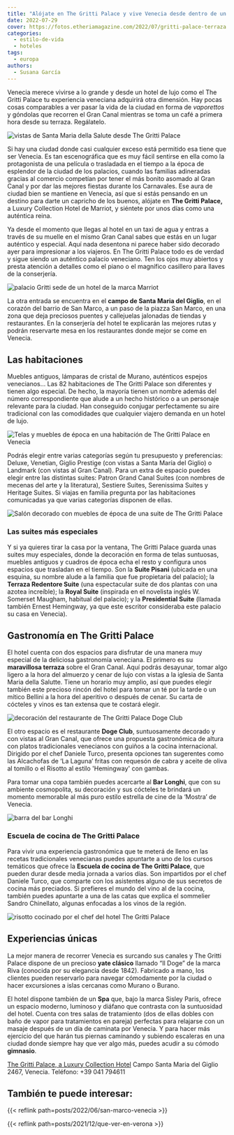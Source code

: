 ```yaml
---
title: "Alójate en The Gritti Palace y vive Venecia desde dentro de un palacio"
date: 2022-07-29
cover: https://fotos.etheriamagazine.com/2022/07/gritti-palace-terraza.jpg
categories: 
  - estilo-de-vida
  - hoteles
tags: 
  - europa
authors: 
  - Susana García
---
```


Venecia merece vivirse a lo grande y desde un hotel de lujo como el The Gritti Palace tu experiencia veneciana adquirirá otra dimensión. Hay pocas cosas comparables a ver pasar la vida de la ciudad en forma de _vaporettos_ y góndolas que recorren el Gran Canal mientras se toma un café a primera hora desde su terraza. Regálatelo.

![vistas de Santa Maria della Salute desde The Gritti Palace](https://fotos.etheriamagazine.com/2022/07/gritti-palace-terraza.jpg "Terraza de The Gritti Palace sobre el Gran Canal.")

Si hay una ciudad donde casi cualquier exceso está permitido esa tiene que ser Venecia. 
Es tan escenográfica que es muy fácil sentirse en ella como la protagonista de una 
película o trasladada en el tiempo a la época de esplendor de la ciudad de los palacios, 
cuando las familias adineradas gracias al comercio competían por tener el más bonito 
asomado al Gran Canal y por dar las mejores fiestas durante los Carnavales. Ese aura de 
ciudad bien se mantiene en Venecia, así que si estás pensando en un destino para darte 
un capricho de los buenos, alójate en **The Gritti Palace,** a Luxury Collection Hotel 
de Marriot, y siéntete por unos días como una auténtica reina. 

Ya desde el momento que llegas al hotel en un taxi de agua y entras a través de su 
muelle en el mismo Gran Canal sabes que estás en un lugar auténtico y especial. Aquí 
nada desentona ni parece haber sido decorado ayer para impresionar a los viajeros. En 
The Gritti Palace todo es de verdad y sigue siendo un auténtico palacio veneciano. Ten 
los ojos muy abiertos y presta atención a detalles como el piano o el magnífico 
casillero para llaves de la conserjería. 

![palacio Gritti sede de un hotel de la marca Marriot](https://fotos.etheriamagazine.com/2022/07/gritti-palace-exterior.jpg "El hotel The Gritti Palace visto desde el Gran Canal de Venecia.")

La otra entrada se encuentra en el **campo de Santa Maria del Giglio**, en el corazón 
del barrio de San Marco, a un paso de la piazza San Marco, en una zona que deja 
preciosos puentes y callejuelas jalonadas de tiendas y restaurantes. En la conserjería 
del hotel te explicarán las mejores rutas y podrán reservarte mesa en los restaurantes 
donde mejor se come en Venecia. 

## Las habitaciones

Muebles antiguos, lámparas de cristal de Murano, auténticos espejos venecianos… Las 82 
habitaciones de The Gritti Palace son diferentes y tienen algo especial. De hecho, la 
mayoría tienen un nombre además del número correspondiente que alude a un hecho 
histórico o a un personaje relevante para la ciudad. Han conseguido conjugar 
perfectamente su aire tradicional con las comodidades que cualquier viajero demanda en 
un hotel de lujo. 

![Telas y muebles de época en una habitación de The Gritti Palace en Venecia](https://fotos.etheriamagazine.com/2022/07/gritti-palace-giglio-prestige-guest-room.jpg "Una de las habitaciones Giglio Prestige.")

Podrás elegir entre varias categorías según tu presupuesto y preferencias: Deluxe, 
Venetian, Giglio Prestige (con vistas a Santa María del Giglio) o Landmark (con vistas 
al Gran Canal). Para un extra de espacio puedes elegir entre las distintas suites: 
Patron Grand Canal Suites (con nombres de mecenas del arte y la literatura), Sestiere 
Suites, Serenissima Suites y Heritage Suites. Si viajas en familia pregunta por las 
habitaciones comunicadas ya que varias categorías disponen de ellas. 

![Salón decorado con muebles de época de una suite de The Gritti Palace](https://fotos.etheriamagazine.com/2022/07/gritti-palace-coppa-volpi-heritage-suite.jpg "Salón de una de las Heritage Suites.")

### Las suites más especiales

Y si ya quieres tirar la casa por la ventana, The Gritti Palace guarda unas suites muy 
especiales, donde la decoración en forma de telas suntuosas, muebles antiguos y cuadros 
de época echa el resto y configura unos espacios que trasladan en el tiempo. Son la 
**Suite Pisani** (ubicada en una esquina, su nombre alude a la familia que fue 
propietaria del palacio); la **Terraza Redentore Suite** (una espectacular suite de dos 
plantas con una azotea increíble); la **Royal Suite** (inspirada en el novelista inglés 
W. Somerset Maugham, habitual del palacio); y la **Presidential Suite** (llamada también 
Ernest Hemingway, ya que este escritor consideraba este palacio su casa en Venecia). 

## Gastronomía en The Gritti Palace

El hotel cuenta con dos espacios para disfrutar de una manera muy especial de la 
deliciosa gastronomía veneciana. El primero es su **maravillosa terraza** sobre el Gran 
Canal. Aquí podrás desayunar, tomar algo ligero a la hora del almuerzo y cenar de lujo 
con vistas a la iglesia de Santa Maria della Salutte. Tiene un horario muy amplio, así 
que puedes elegir también este precioso rincón del hotel para tomar un té por la tarde o 
un mítico Bellini a la hora del aperitivo o después de cenar. Su carta de cócteles y 
vinos es tan extensa que te costará elegir. 

![decoración del restaurante de The Gritti Palace Doge Club](https://fotos.etheriamagazine.com/2022/07/gritti-palace-club-doge.jpg "Restaurante Doge Club.")

El otro espacio es el restaurante **Doge Club**, suntuosamente decorado y con vistas al 
Gran Canal, que ofrece una propuesta gastronómica de altura con platos tradicionales 
venecianos con guiños a la cocina internacional. Dirigido por el chef Daniele Turco, 
presenta opciones tan sugerentes como las Alcachofas de ‘La Laguna’ fritas con requesón 
de cabra y aceite de oliva al tomillo o el Risotto al estilo 'Hemingway' con gambas. 

Para tomar una copa también puedes acercarte al **Bar Longhi**, que con su ambiente 
cosmopolita, su decoración y sus cócteles te brindará un momento memorable al más puro 
estilo estrella de cine de la ‘Mostra’ de Venecia. 

![barra del bar Longhi](https://fotos.etheriamagazine.com/2022/07/Gritti-palace-bar-longhi.jpg "Bar Longhi.")

### Escuela de cocina de The Gritti Palace

Para vivir una experiencia gastronómica que te meterá de lleno en las recetas 
tradicionales venecianas puedes apuntarte a uno de los cursos temáticos que ofrece la 
**Escuela de cocina de The Gritti Palace**, que pueden durar desde media jornada a 
varios días. Son impartidos por el chef Daniele Turco, que comparte con los asistentes 
alguno de sus secretos de cocina más preciados. Si prefieres el mundo del vino al de la 
cocina, también puedes apuntarte a una de las catas que explica el sommelier Sandro 
Chinellato, algunas enfocadas a los vinos de la región. 

![risotto cocinado por el chef del hotel The Gritti Palace](https://fotos.etheriamagazine.com/2022/07/gritti-palace-risotto.jpg "Risotto al estilo Hemingway con gambas.")

## Experiencias únicas

La mejor manera de recorrer Venecia es surcando sus canales y The Gritti Palace dispone 
de un precioso **yate clásico** llamado “Il Doge” de la marca Riva (conocida por su 
elegancia desde 1842). Fabricado a mano, los clientes pueden reservarlo para navegar 
cómodamente por la ciudad o hacer excursiones a islas cercanas como Murano o Burano. 

El hotel dispone también de un **Spa** que, bajo la marca Sisley Paris, ofrece un 
espacio moderno, luminoso y diáfano que contrasta con la suntuosidad del hotel. Cuenta 
con tres salas de tratamiento (dos de ellas dobles con baño de vapor para tratamientos 
en pareja) perfectas para relajarse con un masaje después de un día de caminata por 
Venecia. Y para hacer más ejercicio del que harán tus piernas caminando y subiendo 
escaleras en una ciudad donde siempre hay que ver algo más, puedes acudir a su cómodo 
**gimnasio**. 

[The Gritti Palace, a Luxury Collection 
Hotel](https://www.marriott.com/en-us/hotels/vcegl-the-gritti-palace-a-luxury-collection-hotel-venice/overview/) 
Campo Santa Maria del Giglio 2467, Venecia. Teléfono: +39 041 794611 

## También te puede interesar:

{{< reflink path=posts/2022/06/san-marco-venecia >}} 

{{< reflink path=posts/2021/12/que-ver-en-verona >}}

